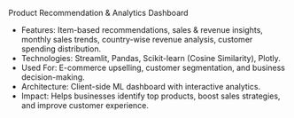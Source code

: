 Product Recommendation & Analytics Dashboard
  * Features: Item-based recommendations, sales & revenue insights, monthly sales trends, country-wise revenue analysis, customer spending distribution.
  * Technologies: Streamlit, Pandas, Scikit-learn (Cosine Similarity), Plotly.
  * Used For: E-commerce upselling, customer segmentation, and business decision-making.
  * Architecture: Client-side ML dashboard with interactive analytics.
  * Impact: Helps businesses identify top products, boost sales strategies, and improve customer experience.
